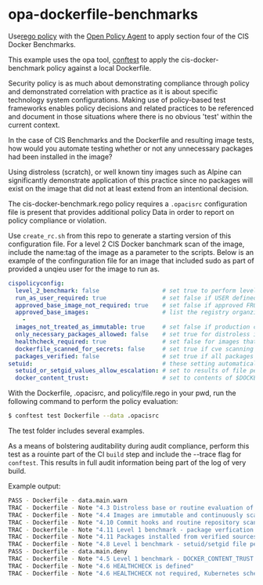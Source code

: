 # opa-dockerfile-benchmarks
Use[rego policy](https://www.openpolicyagent.org/docs/latest/policy-language/) with the [Open Policy Agent](https://www.openpolicyagent.org) to apply section four of the CIS Docker Benchmarks.  

This example uses the opa tool, [conftest](https://github.com/open-policy-agent/conftest) to apply the cis-docker-benchmark policy against a local Dockerfile.  

Security policy is as much about demonstrating compliance through policy and demonstrated correlation with practice as it is about specific technology system configurations. Making use of policy-based test frameworks enables policy decisions and related practices to be referenced and document in those situations where there is no obvious 'test' within the current context.

In the case of CIS Benchmarks and the Dockerfile and resulting image tests, how would you automate testing whether or not any unnecessary packages had been installed in the image?  

Using distroless (scratch), or well known tiny images such as Alpine can significantly demonstrate application of this practice since no packages will exist on the image that did not at least extend from an intentional decision.   

The cis-docker-benchmark.rego policy requires a `.opacisrc` configuration file is present that provides additional policy Data in order to report on policy compliance or violation.  

Use `create_rc.sh` from this repo to generate a starting version of this configuration file. For a level 2 CIS Docker banchmark scan of the image, include the name:tag of the image as a parameter to the scripts. Below is an example of the confinguration file for an image that included sudo as part of provided a unqieu user for the image to run as.

```yaml
cispolicyconfig:
  level_2_benchmark: false                  # set true to perform level 2 evaluation
  run_as_user_required: true                # set false if USER defined in approved based images
  approved_base_image_not_required: true    # set false if approved FROM image is required
  approved_base_images:                     # list the registry organziations or image keywords for `contains` search
    -
  images_not_treated_as_immutable: true     # set false if production container images are immutable from initial dev build
  only_necessary_packages_allowed: false    # set true for distroless images or where all packages are reviewed
  healthcheck_required: true                # set false for images that will run on kubernetes or other non-docker clusters
  dockerfile_scanned_for_secrets: false     # set true if cve scanning mechanism in place
  packages_verified: false                  # set true if all packages verified (such as done by alpine apk manager)
setuid:                                     # these setting automatically configured by create_rc.sh 
  setuid_or_setgid_values_allow_escalation: # set to results of file permission scan of running container
  docker_content_trust:                     # set to contents of $DOCKER_CONTENT_TRUST environment variable 
```

With the Dockerfile, .opacisrc, and policy/file.rego in your pwd, run the following command to perform the policy evaluation:  

```bash
$ conftest test Dockerfile --data .opacisrc
```

The test folder includes several examples. 

As a means of bolstering auditability during audit compliance, perform this test as a rouinte part of the CI `build` step and include the --trace flag for `conftest`. This results in full audit information being part of the log of very build.  

Example output:

```bash
PASS - Dockerfile - data.main.warn
TRAC - Dockerfile - Note "4.3 Distroless base or routine evaluation of necessary packages performed (set in .opacisrc)"
TRAC - Dockerfile - Note "4.4 Images are immutable and continuously scanned for cve (set in .opacisrc)"
TRAC - Dockerfile - Note "4.10 Commit hooks and routine repository scannng prevent secrets in Dockerfile (set in .opacisrc)"
TRAC - Dockerfile - Note "4.11 Level 1 benchmark - package verfication not required (set in .opacisrc)"
TRAC - Dockerfile - Note "4.11 Packages installed from verified sources (set in .opacisrc)"
TRAC - Dockerfile - Note "4.8 Level 1 benchmark - setuid/setgid file permission validation not required (set in .opacisrc)"
PASS - Dockerfile - data.main.deny
TRAC - Dockerfile - Note "4.5 Level 1 benchmark - DOCKER_CONTENT_TRUST not required (set in .opacisrc)"
TRAC - Dockerfile - Note "4.6 HEALTHCHECK is defined"
TRAC - Dockerfile - Note "4.6 HEALTHCHECK not required, Kubernetes scheduler used for readiness and liveness rather than Docker healthcheck capability (set in .opacisrc)"
```
